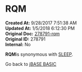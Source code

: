 # RQM

**Created At:** 9/28/2017 7:51:38 AM  
**Updated At:** 1/5/2018 6:12:30 PM  
**Original Doc:** [278791-rqm](https://docs.jbase.com/36868-jbase-basic/278791-rqm)  
**Original ID:** 278791  
**Internal:** No  

**RQM**is synonymous with [SLEEP](./../sleep).

Go back to [jBASE BASIC](./../README.md)
